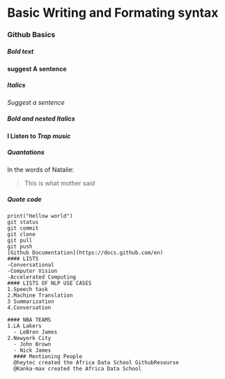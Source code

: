 # Basic Writing and Formating syntax
### Github Basics


##### Bold text
**suggest A sentence**

##### Italics

*Suggest a sentence*

##### Bold and nested Italics

**I Listen to *Trap music***
##### Quantations
In the words of Natalie:
> This is what mother said

##### Quote code
```
print("Hellow world")
git status
git commit
git clone
git pull
git push
[Github Documentation](https://docs.github.com/en)
#### LISTS
-Conversational
-Computer Vision
-Accelerated Computing
#### LISTS OF NLP USE CASES
1.Speech task
2.Machine Translation
3 Summarization
4.Conversation

#### NBA TEAMS
1.LA Lakers
  - LeBron James
2.Newyork City
  - John Brown
  - Nick James
  #### Mentioning People
  @heytec created the Africa Data School GithubResourse
  @Kanka-max created the Africa Data School





